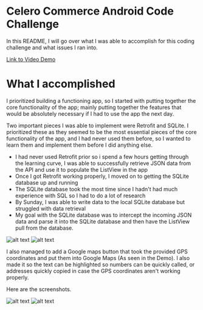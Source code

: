 # Celero Commerce Android Code Challenge

In this README, I will go over what I was able to accomplish for this coding challenge and what issues I ran into. 

[Link to Video Demo](https://res.cloudinary.com/deflyzun6/video/upload/v1601263240/celeroapp/celeroproject_ohoc2z.mp4)

# What I accomplished

I prioritized building a functioning app, so I started with putting together the core functionality of the app;
mainly putting together the features that would be absolutely necessary if I had to use the app the next day.

Two important pieces I was able to implement were Retrofit and SQLite. I prioritized these as they seemed to be the most essential pieces of the
core functionality of the app, and I had never used them before, so I wanted to learn them and implement them before I did anything else. 

*  I had never used Retrofit prior so i spend a few hours getting through the learning curve, I was able to 
successfully retrieve JSON data from the API and use it to populate the ListView in the app
*  Once I got Retrofit working properly, I moved on to getting the SQLite database up and running
*  The SQLite database took the most time since I hadn't had much experience with SQL so I had to do a lot of research
*  By Sunday, I was able to write data to the local SQLite database but struggled with data retrieval
*  My goal with the SQLite database was to intercept the incoming JSON data and parse it into the SQLite database
and then have the ListView pull from the database.


![alt text](https://res.cloudinary.com/deflyzun6/image/upload/v1601260118/celeroapp/Screenshot_1601260092_jeimja.png "Screenshot 1") ![alt text](https://res.cloudinary.com/deflyzun6/image/upload/v1601260118/celeroapp/Screenshot_1601260098_y9y1wo.png "Screenshot 2")


I also managed to add a Google maps button that took the provided GPS coordinates and put them into Google Maps (As seen in the Demo). I also made
it so the text can be highlighted so numbers can be quickly called, or addresses quickly copied in case the GPS coordinates aren't working properly.

Here are the screenshots.

![alt text](https://res.cloudinary.com/deflyzun6/image/upload/v1601260417/celeroapp/Screenshot_1601260358_j8xp6x.png "Screenshot 3") ![alt text](https://res.cloudinary.com/deflyzun6/image/upload/v1601260419/celeroapp/Screenshot_1601260371_jshbdm.png "Screenshot 4")




